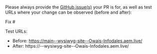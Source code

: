 Please always provide the [GitHub issue(s)](../issues) your PR is for, as well as test URLs where your change can be observed (before and after):

Fix #<gh-issue-id>

Test URLs:
- Before: https://main--wysiwyg-site--Owais-Infodales.aem.live/
- After: https://<branch>--wysiwyg-site--Owais-Infodales.aem.live/
